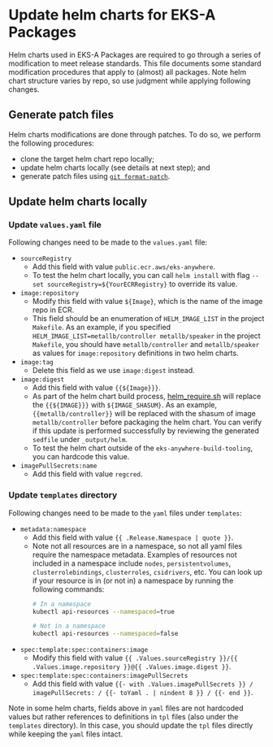 # Update helm charts for EKS-A Packages

Helm charts used in EKS-A Packages are required to go through a series of modification to meet release standards. This file documents some standard modification procedures that apply to (almost) all packages. Note helm chart structure varies by repo, so use judgment while applying following changes.

## Generate patch files

Helm charts modifications are done through patches. To do so, we perform the following procedures:
- clone the target helm chart repo locally;
- update helm charts locally (see details at next step); and 
- generate patch files using [`git format-patch`](https://git-scm.com/docs/git-format-patch).

## Update helm charts locally
### Update `values.yaml` file

Following changes need to be made to the `values.yaml` file:

- `sourceRegistry`
    - Add this field with value `public.ecr.aws/eks-anywhere`. 
    - To test the helm chart locally, you can call `helm install` with flag `--set sourceRegistry=${YourECRRegistry}` to override its value.
- `image:repository` 
    - Modify this field with value `${Image}`, which is the name of the image repo in ECR.
    - This field should be an enumeration of `HELM_IMAGE_LIST` in the project `Makefile`. As an example, if you specified `HELM_IMAGE_LIST=metallb/controller metallb/speaker` in the project `Makefile`, you should have `metallb/controller` and `metallb/speaker` as values for `image:repository` definitions in two helm charts.
- `image:tag`
    - Delete this field as we use `image:digest` instead.
- `image:digest`
    - Add this field with value `{{${Image}}}`.
    - As part of the helm chart build process, [helm_require.sh](https://github.com/aws/eks-anywhere-build-tooling/blob/main/build/lib/helm_require.sh) will replace the `{{${IMAGE}}}` with `${IMAGE_SHASUM}`. As an example, `{{metallb/controller}}` will be replaced with the shasum of image `metallb/controller` before packaging the helm chart. You can verify if this update is performed successfully by reviewing the generated `sedfile` under `_output/helm`.
    - To test the helm chart outside of the `eks-anywhere-build-tooling`, you can hardcode this value.
- `imagePullSecrets:name`
    - Add this field with value `regcred`.

### Update `templates` directory
Following changes need to be made to the `yaml` files under `templates`:

- `metadata:namespace`
    - Add this field with value `{{ .Release.Namespace | quote }}`.
    - Note not all resources are in a namespace, so not all yaml files require the namespace metadata. Examples of resources not included in a namespace include `nodes`, `persistentvolumes`, `clusterrolebindings`, `clusterroles`, `csidrivers`, etc.
    You can look up if your resource is in (or not in) a namespace by running the following commands:
        ```bash
        # In a namespace
        kubectl api-resources --namespaced=true
        
        # Not in a namespace
        kubectl api-resources --namespaced=false
        ```
- `spec:template:spec:containers:image`
    - Modify this field with value `{{ .Values.sourceRegistry }}/{{ .Values.image.repository }}@{{ .Values.image.digest }}`.
- `spec:template:spec:containers:imagePullSecrets`
    - Add this field with value
    `{{- with .Values.imagePullSecrets }} / imagePullSecrets: / {{- toYaml . | nindent 8 }} / {{- end }}`.

Note in some helm charts, fields above in `yaml` files are not hardcoded values but rather references to definitions in `tpl` files (also under the `templates` directory). In this case, you should update the `tpl` files directly while keeping the `yaml` files intact.
